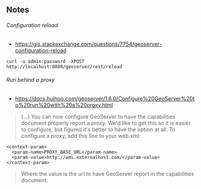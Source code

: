 ## Notes

###### Configuration reload
* https://gis.stackexchange.com/questions/7754/geoserver-configuration-reload

```
curl -u admin:password -XPOST http://localhost:8080/geoserver/rest/reload`
```

###### Run behind a proxy
* https://docs.huihoo.com/geoserver/1.6.0/Configure%20GeoServer%20to%20run%20with%20a%20proxy.html

> (...) You can now configure GeoServer to have the capabilities document properly report a proxy. We'd like to get this so it is easier to configure, but figured it's better to have the option at all. To configure a proxy, add this line to your web.xml:
```
<context-param>
  <param-name>PROXY_BASE_URL</param-name>
  <param-value>http://wms.externalhost.com/</param-value>
</context-param>
```
> Where the value is the url to have GeoServer report in the capabilities document.

